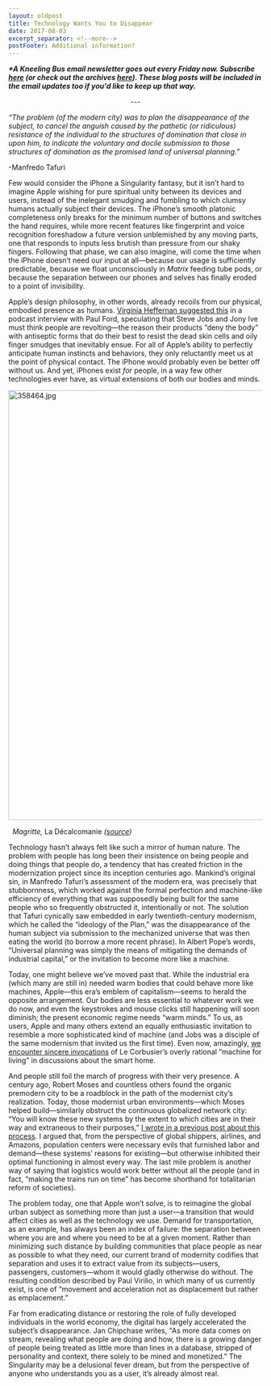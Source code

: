```yaml
---
layout: oldpost
title: Technology Wants You to Disappear
date: 2017-08-03
excerpt_separator: <!--more-->
postFooter: Additional information?
---
```


<strong><em>*A Kneeling Bus email newsletter goes out every Friday now. Subscribe <a href="http://eepurl.com/cxO73D">here</a> (or check out the archives <a href="http://us14.campaign-archive1.com/home/?u=91deb2ba0855dfc2f57dcb840&amp;id=ec78c575fd">here</a>). These blog posts will be included in the email updates too if you'd like to keep up that way.</em></strong>
<p style="text-align:center;">---</p>
<em>“The problem (of the modern city) was to plan the disappearance of the subject, to cancel the anguish caused by the pathetic (or ridiculous) resistance of the individual to the structures of domination that close in upon him, to indicate the voluntary and docile submission to those structures of domination as the promised land of universal planning.”</em>

-Manfredo Tafuri

Few would consider the iPhone a Singularity fantasy, but it isn’t hard to imagine Apple wishing for pure spiritual unity between its devices and users, instead of the inelegant smudging and fumbling to which clumsy humans actually subject their devices. The iPhone’s smooth platonic completeness only breaks for the minimum number of buttons and switches the hand requires, while more recent features like fingerprint and voice recognition foreshadow a future version unblemished by any moving parts, one that responds to inputs less brutish than pressure from our shaky fingers. Following that phase, we can also imagine, will come the time when the iPhone doesn’t need our input at all—because our usage is sufficiently predictable, because we float unconsciously in <em>Matrix</em> feeding tube pods, or because the separation between our phones and selves has finally eroded to a point of invisibility.

Apple’s design philosophy, in other words, already recoils from our physical, embodied presence as humans. <a href="https://trackchanges.postlight.com/tuesday-podcast-18-virginia-heffernan-magic-loss-and-mercy-killing-horses-d65d87a42933">Virginia Heffernan suggested this</a> in a podcast interview with Paul Ford, speculating that Steve Jobs and Jony Ive must think people are revolting—the reason their products “deny the body” with antiseptic forms that do their best to resist the dead skin cells and oily finger smudges that inevitably ensue. For all of Apple’s ability to perfectly anticipate human instincts and behaviors, they only reluctantly meet us at the point of physical contact. The iPhone would probably even be better off without us. And yet, iPhones exist <em>for</em> people, in a way few other technologies ever have, as virtual extensions of both our bodies and minds.

<img class="alignnone size-full wp-image-1624" src="https://kneelingbus.files.wordpress.com/2017/08/358464.jpg" alt="358464.jpg" width="1050" height="851" />

<em>   Magritte, </em>La Décalcomanie<em> (<a href="http://www.anothermag.com/art-photography/9079/ten-things-you-might-not-know-about-rene-magritte">source</a>)</em>

Technology hasn’t always felt like such a mirror of human nature. The problem with people has long been their insistence on being people and doing things that people do, a tendency that has created friction in the modernization project since its inception centuries ago. Mankind’s original sin, in Manfredo Tafuri’s assessment of the modern era, was precisely that stubbornness, which worked against the formal perfection and machine-like efficiency of everything that was supposedly being built for the same people who so frequently obstructed it, intentionally or not. The solution that Tafuri cynically saw embedded in early twentieth-century modernism, which he called the “ideology of the Plan,” was the disappearance of the human subject via submission to the mechanized universe that was then eating the world (to borrow a more recent phrase). In Albert Pope’s words, “Universal planning was simply the means of mitigating the demands of industrial capital,” or the invitation to become more like a machine.

Today, one might believe we’ve moved past that. While the industrial era (which many are still in) needed warm bodies that could behave more like machines, Apple—this era’s emblem of capitalism—seems to herald the opposite arrangement. Our bodies are less essential to whatever work we do now, and even the keystrokes and mouse clicks still happening will soon diminish; the present economic regime needs “warm minds.” To us, as users, Apple and many others extend an equally enthusiastic invitation to resemble a more sophisticated kind of machine (and Jobs was a disciple of the same modernism that invited us the first time). Even now, amazingly, <a href="https://twitter.com/entschwindet/status/892317259577929729">we encounter sincere invocations</a> of Le Corbusier’s overly rational “machine for living” in discussions about the smart home.

And people still foil the march of progress with their very presence. A century ago, Robert Moses and countless others found the organic premodern city to be a roadblock in the path of the modernist city’s realization. Today, those modernist urban environments—which Moses helped build—similarly obstruct the continuous globalized network city: “You will know these new systems by the extent to which cities are in their way and extraneous to their purposes,” <a href="https://www.ribbonfarm.com/2013/02/05/machine-cities-and-ghost-cities/">I wrote in a previous post about this process</a>. I argued that, from the perspective of global shippers, airlines, and Amazons, population centers were necessary evils that furnished labor and demand—these systems’ reasons for existing—but otherwise inhibited their optimal functioning in almost every way. The last mile problem is another way of saying that logistics would work better without all the people (and in fact, “making the trains run on time” has become shorthand for totalitarian reform of societies).

The problem today, one that Apple won’t solve, is to reimagine the global urban subject as something more than just a user—a transition that would affect cities as well as the technology we use. Demand for transportation, as an example, has always been an index of failure: the separation between where you are and where you need to be at a given moment. Rather than minimizing such distance by building communities that place people as near as possible to what they need, our current brand of modernity codifies that separation and uses it to extract value from its subjects—users, passengers, customers—whom it would gladly otherwise do without. The resulting condition described by Paul Virilio, in which many of us currently exist, is one of “movement and acceleration not as displacement but rather as emplacement.”

Far from eradicating distance or restoring the role of fully developed individuals in the world economy, the digital has largely accelerated the subject’s disappearance. Jan Chipchase writes, "As more data comes on stream, revealing what people are doing and how, there is a growing danger of people being treated as little more than lines in a database, stripped of personality and context, there solely to be mined and monetized.” The Singularity may be a delusional fever dream, but from the perspective of anyone who understands you as a user, it’s already almost real.